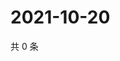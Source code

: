 # 2021-10-20

共 0 条

<!-- BEGIN WEIBO -->
<!-- 最后更新时间 Wed Oct 20 2021 04:08:48 GMT+0800 (China Standard Time) -->

<!-- END WEIBO -->
